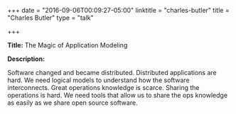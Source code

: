 +++
date = "2016-09-06T00:09:27-05:00"
linktitle = "charles-butler"
title = "Charles Butler"
type = "talk"

+++

<div class="span-15  ">
  <div class="span-15  last ">
  <p><strong>Title:</strong>
The Magic of Application Modeling
</p>

<p><strong>Description:</strong></p>

<p>
Software changed and became distributed. Distributed applications are hard. We need logical models to understand how the software interconnects. Great operations knowledge is scarce. Sharing the operations is hard. We need tools that allow us to share the ops knowledge as easily as we share open source software.
</p>
<p>

  </div>
</div>

